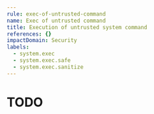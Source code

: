 ```yaml
---
rule: exec-of-untrusted-command
name: Exec of untrusted command
title: Execution of untrusted system command
references: {}
impactDomain: Security
labels:
  - system.exec
  - system.exec.safe
  - system.exec.sanitize
---
```

# TODO
